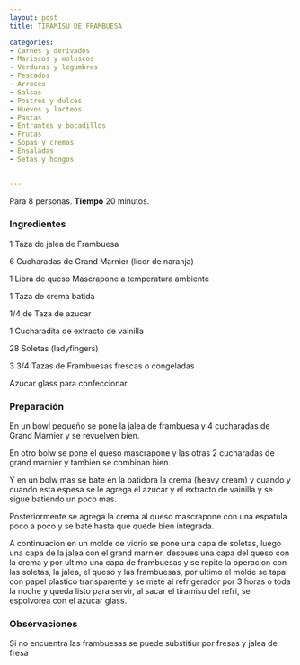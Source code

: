 ```yaml
---
layout: post
title: TIRAMISU DE FRAMBUESA

categories:
- Carnes y derivados
- Mariscos y moluscos
- Verduras y legumbres
- Pescados
- Arroces
- Salsas
- Postres y dulces
- Huevos y lacteos
- Pastas
- Entrantes y bocadillos
- Frutas
- Sopas y cremas
- Ensaladas
- Setas y hongos
 

---
```

Para 8 personas.
<b>Tiempo</b> 20 minutos.

<h3>Ingredientes</h3>

1 Taza de jalea de Frambuesa

6 Cucharadas de Grand Marnier (licor de naranja)

1 Libra de queso Mascrapone a temperatura ambiente

1 Taza de crema batida

1/4 de Taza de azucar

1 Cucharadita de extracto de vainilla

28 Soletas (ladyfingers)

3 3/4 Tazas de Frambuesas frescas o congeladas

Azucar glass para confeccionar

<h3>Preparación</h3>

En un bowl pequeño se pone la jalea de frambuesa y 4 cucharadas de Grand Marnier y se revuelven bien.

En otro bolw se pone el queso mascrapone y las otras 2 cucharadas de grand marnier y tambien se combinan bien.

Y en un bolw mas se bate en la batidora la crema (heavy cream) y cuando y cuando esta espesa se le agrega el azucar y el extracto de vainilla y se sigue batiendo un poco mas.

Posteriormente se agrega la crema al queso mascrapone con una espatula poco a poco y se bate hasta que quede bien integrada.

A continuacion en un molde de vidrio se pone una capa de soletas, luego una capa de la jalea con el grand marnier, despues una capa del queso con la crema y por ultimo una capa de frambuesas y se repite la operacion con las soletas, la jalea, el queso y las frambuesas, por ultimo el molde se tapa con papel plastico transparente y se mete al refrigerador por 3 horas o toda la noche y queda listo para servir, al sacar el tiramisu del refri, se espolvorea con el azucar glass.

<h3>Observaciones</h3>

Si no encuentra las frambuesas se puede substitiur por fresas y jalea de fresa

